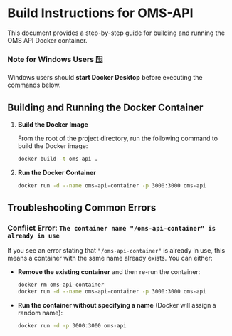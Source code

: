 # Build Instructions for OMS-API

This document provides a step-by-step guide for building and running the OMS API Docker container.

### Note for Windows Users 🪟

Windows users should **start Docker Desktop** before executing the commands below.

## Building and Running the Docker Container

1. **Build the Docker Image**

   From the root of the project directory, run the following command to build the Docker image:

   ```bash
   docker build -t oms-api .
   ```

2. **Run the Docker Container**

   ```bash
   docker run -d --name oms-api-container -p 3000:3000 oms-api
   ```

## Troubleshooting Common Errors

### Conflict Error: `The container name "/oms-api-container" is already in use`

If you see an error stating that `"/oms-api-container"` is already in use, this means a container with the same name already exists. You can either:

- **Remove the existing container** and then re-run the container:

  ```bash
  docker rm oms-api-container
  docker run -d --name oms-api-container -p 3000:3000 oms-api
  ```

- **Run the container without specifying a name** (Docker will assign a random name):

  ```bash
  docker run -d -p 3000:3000 oms-api
  ```
